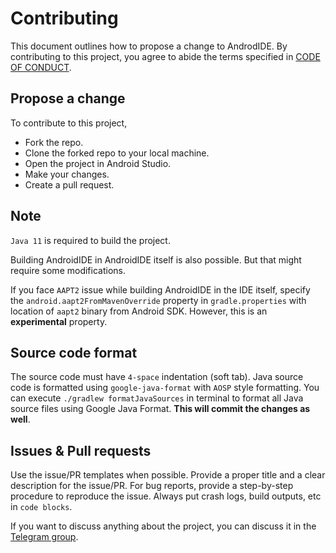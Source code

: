 # Contributing
This document outlines how to propose a change to AndrodIDE. By contributing to this project, you agree to abide the terms specified in [CODE OF CONDUCT](./CODE_OF_CONDUCT.md).

## Propose a change
To contribute to this project,
- Fork the repo.
- Clone the forked repo to your local machine.
- Open the project in Android Studio.
- Make your changes.
- Create a pull request.

## Note
`Java 11` is required to build the project. 

Building AndroidIDE in AndroidIDE itself is also possible. But that might require some modifications.

If you face `AAPT2` issue while building AndroidIDE in the IDE itself, specify the `android.aapt2FromMavenOverride` property in `gradle.properties` with location of `aapt2` binary from Android SDK. However, this is an **experimental** property.

## Source code format
The source code must have `4-space` indentation (soft tab).
Java source code is formatted using `google-java-format` with `AOSP` style formatting.
You can execute `./gradlew formatJavaSources` in terminal to format all Java source files using Google Java Format.
**This will commit the changes as well**.

## Issues & Pull requests
Use the issue/PR templates when possible. Provide a proper title and a clear description for the issue/PR. For bug reports, provide a step-by-step procedure to reproduce the issue. Always put crash logs, build outputs, etc in `code blocks`.

If you want to discuss anything about the project, you can discuss it in the [Telegram group](https://t.me/androidide_discussions).